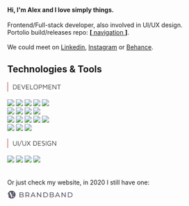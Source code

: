 #### Hi, I'm Alex and I love simply things.  

Frontend/Full-stack developer, also involved in UI/UX design.  
Portolio build/releases repo: [**[** navigation **]**](https://img.shields.io/badge/Tools-XD-informational?style=flat&logo=Adobe_XD&logoColor=white&color=5CA1B2).  
&nbsp;  
We could meet on [Linkedin], [Instagram] or [Behance].   
## Technologies & Tools  
<img src = "https://raw.githubusercontent.com/hadabr/hadabr/master/assets/DEVELOPMENT.png"/>

![](https://img.shields.io/badge/Lib-React-informational?style=flat&logo=react&logoColor=white&color=55A6BA)
![](https://img.shields.io/badge/Lib-Redux-informational?style=flat&logo=redux&logoColor=white&color=55A6BA)
![](https://img.shields.io/badge/PF-NodeJS-informational?style=flat&logo=nodejs&logoColor=white&color=55A6BA)
![](https://img.shields.io/badge/PF-Electron-informational?style=flat&logo=Electron&logoColor=white&color=55A6BA)
![](https://img.shields.io/badge/Server-ExpressJS-informational?style=flat&logo=JavaScript&logoColor=white&color=55A6BA)  
![](https://img.shields.io/badge/Code-JavaScript-informational?style=flat&logo=javascript&logoColor=white&color=55A6BA)
![](https://img.shields.io/badge/Tools-Git-informational?style=flat&logo=git&logoColor=white&color=55A6BA)
![](https://img.shields.io/badge/FW-React_Native-informational?style=flat&logo=react&logoColor=white&color=55A6BA)
![](https://img.shields.io/badge/FW-AngularJS-informational?style=flat&logo=Angular&logoColor=white&color=55A6BA)     
![](https://img.shields.io/badge/Code-Sass-informational?style=flat&logo=sass&logoColor=white&color=55A6BA)
![](https://img.shields.io/badge/Lib-Vue-informational?style=flat&logo=vue.js&logoColor=white&color=55A6BA)
![](https://img.shields.io/badge/Lib-Bootstrap-informational?style=flat&logo=Bootstrap&logoColor=white&color=55A6BA)
![](https://img.shields.io/badge/DB-PostgreSQL-informational?style=flat&logo=postgresql&logoColor=white&color=55A6BA) 
![](https://img.shields.io/badge/DB-Mongodb-informational?style=flat&logo=Mongodb&logoColor=white&color=55A6BA)  
![](https://img.shields.io/badge/API-REST-informational?style=flat&logo=REST&logoColor=white&color=55A6BA)
![](https://img.shields.io/badge/API-GraphQl-informational?style=flat&logo=GraphQl&logoColor=white&color=55A6BA)
![](https://img.shields.io/badge/Tools-Webpack-informational?style=flat&logo=Webpack&logoColor=white&color=55A6BA)   


<img src = "https://raw.githubusercontent.com/hadabr/hadabr/master/assets/ui-design.png"/>

![](https://img.shields.io/badge/Tools-Adobe_XD-informational?style=flat&logo=Adobe_XD&logoColor=white&color=55A6BA)
![](https://img.shields.io/badge/Tools-Illustrator-informational?style=flat&logo=Adobe_Illustrator&logoColor=white&color=55A6BA)
![](https://img.shields.io/badge/Tools-Photoshop-informational?style=flat&logo=Adobe-Photoshop&logoColor=white&color=55A6BA)
![](https://img.shields.io/badge/Tools-Figma-informational?style=flat&logo=Figma&logoColor=white&color=55A6BA)
&nbsp;  
&nbsp;  
&nbsp;  
Or just check my website, in 2020 I still have one:  
[![brandband](https://raw.githubusercontent.com/hadabr/hadabr/master/assets/brandband.png "brandband")](https://brandband.io/)  

   [linkedin]: <http://angularjs.org>
   [instagram]: <https://www.instagram.com/pockethabr>
   [behance]: <https://www.behance.net/alexdovghi6c9c>
   [**navigation**]: <https://github.com/hadabr/navigation>
   [linkedin-logo]: https://raw.githubusercontent.com/MartinHeinz/MartinHeinz/master/linkedin-3-16.png 
